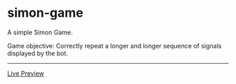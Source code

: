 # simon-game
A simple Simon Game.

Game objective: Correctly repeat a longer and longer sequence of signals displayed by the bot.
___
[Live Preview](https://genral-walker.github.io/simon_game.github.io/)
